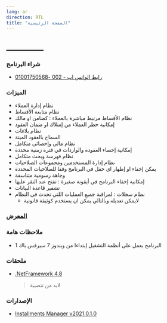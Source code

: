 ```yaml
---
lang: ar
direction: RTL
title: "الصفحة الرئيسية"
---
```



## __________

### شراء البرنامج
* [رابط الواتس اب - 002 -01001750568](https://bit.ly/3oKSNVu)

### الميزات
* نظام إدارة العملاء
* نظام متابعة الأقساط
* نظام الأقساط مرتبط مباشرة بالعملاء : كضامن او مالك
* إمكانية حظر العملاء من إمتلاك او ضمان العقود
* نظام بلاغات
* السماح بالعقود الميتة
* نظام مالي وإحصائي متكامل
* إمكانية إحصاء العقودة والواردات في فترة زمنية محددة
* نظام فهرسة وبحث متكامل 
* نظام إدارة المستخدمين ومجموعات الصلاحيات
* يمكن إخفاء او إظهار اي حقل في البرنامج وفقا للصلاحيات المحددة
* وجاهة رسومية متناسقة
* إمكانية إخفاء البرنامج في أيقونة صغيرة : تفتح عند النقر عليها
* تشفير قاعدة البيانات
* نظام سجلات : لمراقبة جميع العمليات اللتي تحدث في النظام
    * لايمكن تعديله وبالتالي يمكن ان يستخدم كوثيقة قانونية


### [المعرض](screenshots_carousel.html)

### ملاحظات هامة
* البرنامج يعمل على أنظمة التشغيل إبتداءا من ويندوز 7 سيرفس باك 1

### ملحقات
* [.NetFramework 4.8](https://go.microsoft.com/fwlink/?linkid=2088631)
    > لابد من تنصيبة

### الإصدارات 

* [Installments Manager v2021.0.1.0](https://github.com/AlBannaTechno/InstallmentsManagerProject/releases/download/v2021.0.1.0/InstallmentsManager-v2021.0.1.0.exe)
